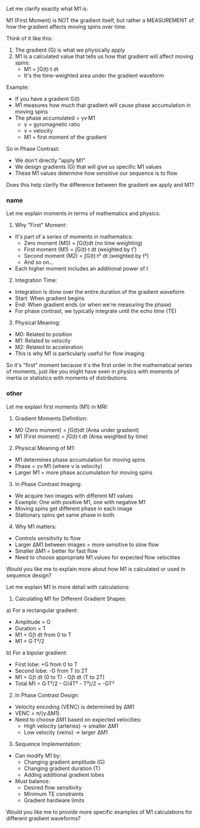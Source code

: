 Let me clarify exactly what M1 is:

M1 (First Moment) is NOT the gradient itself, but rather a MEASUREMENT of how the gradient affects moving spins over time.

Think of it like this:
1. The gradient (G) is what we physically apply
2. M1 is a calculated value that tells us how that gradient will affect moving spins:
   - M1 = ∫G(t)·t dt
   - It's the time-weighted area under the gradient waveform

Example:
- If you have a gradient G(t)
- M1 measures how much that gradient will cause phase accumulation in moving spins
- The phase accumulated = γv·M1
  * γ = gyromagnetic ratio
  * v = velocity
  * M1 = first moment of the gradient

So in Phase Contrast:
- We don't directly "apply M1"
- We design gradients (G) that will give us specific M1 values
- These M1 values determine how sensitive our sequence is to flow

Does this help clarify the difference between the gradient we apply and M1?

### name
Let me explain moments in terms of mathematics and physics:

1. Why "First" Moment:
- It's part of a series of moments in mathematics:
  * Zero moment (M0) = ∫G(t)dt (no time weighting)
  * First moment (M1) = ∫G(t)·t dt (weighted by t¹)
  * Second moment (M2) = ∫G(t)·t² dt (weighted by t²)
  * And so on...
- Each higher moment includes an additional power of t

2. Integration Time:
- Integration is done over the entire duration of the gradient waveform
- Start: When gradient begins
- End: When gradient ends (or when we're measuring the phase)
- For phase contrast, we typically integrate until the echo time (TE)

3. Physical Meaning:
- M0: Related to position
- M1: Related to velocity 
- M2: Related to acceleration
- This is why M1 is particularly useful for flow imaging

So it's "first" moment because it's the first order in the mathematical series of moments, just like you might have seen in physics with moments of inertia or statistics with moments of distributions.
### other
Let me explain first moments (M1) in MRI:

1. Gradient Moments Definition:
- M0 (Zero moment) = ∫G(t)dt (Area under gradient)
- M1 (First moment) = ∫G(t)·t dt (Area weighted by time)

2. Physical Meaning of M1:
- M1 determines phase accumulation for moving spins
- Phase = γv·M1 (where v is velocity)
- Larger M1 = more phase accumulation for moving spins

3. In Phase Contrast Imaging:
- We acquire two images with different M1 values
- Example: One with positive M1, one with negative M1
- Moving spins get different phase in each image
- Stationary spins get same phase in both

4. Why M1 matters:
- Controls sensitivity to flow
- Larger ΔM1 between images = more sensitive to slow flow
- Smaller ΔM1 = better for fast flow
- Need to choose appropriate M1 values for expected flow velocities

Would you like me to explain more about how M1 is calculated or used in sequence design?

Let me explain M1 in more detail with calculations:

1. Calculating M1 for Different Gradient Shapes:

a) For a rectangular gradient:
- Amplitude = G
- Duration = T
- M1 = G∫t dt from 0 to T
- M1 = G·T²/2

b) For a bipolar gradient:
- First lobe: +G from 0 to T
- Second lobe: -G from T to 2T
- M1 = G∫t dt (0 to T) - G∫t dt (T to 2T)
- Total M1 = G·T²/2 - G(4T² - T²)/2 = -GT²

2. In Phase Contrast Design:
- Velocity encoding (VENC) is determined by ΔM1
- VENC = π/(γ·ΔM1)
- Need to choose ΔM1 based on expected velocities:
  * High velocity (arteries) → smaller ΔM1
  * Low velocity (veins) → larger ΔM1

3. Sequence Implementation:
- Can modify M1 by:
  * Changing gradient amplitude (G)
  * Changing gradient duration (T)
  * Adding additional gradient lobes
- Must balance:
  * Desired flow sensitivity
  * Minimum TE constraints
  * Gradient hardware limits

Would you like me to provide more specific examples of M1 calculations for different gradient waveforms?